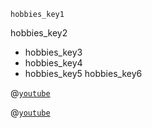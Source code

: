 ```ngMeta
hobbies_key1
```

hobbies_key2
* hobbies_key3
* hobbies_key4
* hobbies_key5
hobbies_key6


@[`youtube`](Wcjx6xReC7U)

@[`youtube`](oADRAv9zmRA)